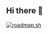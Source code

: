 ## Hi there 👋

[![roadmap.sh](https://roadmap.sh/card/tall/66fcf39c366148ee28e109bb?variant=dark)](https://roadmap.sh)
